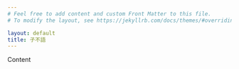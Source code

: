 ```yaml
---
# Feel free to add content and custom Front Matter to this file.
# To modify the layout, see https://jekyllrb.com/docs/themes/#overriding-theme-defaults

layout: default
title: 子不語
---
```


<div class="container">
    <div class="bg-secondary">Content</div>
</div>
